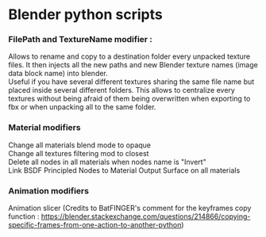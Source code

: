 # Blender python scripts

### FilePath and TextureName modifier :

Allows to rename and copy to a destination folder every unpacked texture files. It then injects all the new paths and new Blender texture names (image data block name) into blender.  
Useful if you have several different textures sharing the same file name but placed inside several different folders. This allows to centralize every textures without being afraid of them being overwritten when exporting to fbx or when unpacking all to the same folder.

### Material modifiers

Change all materials blend mode to opaque  
Change all textures filtering mod to closest  
Delete all nodes in all materials when nodes name is "Invert"  
Link BSDF Principled Nodes to Material Output Surface on all materials  

### Animation modifiers

Animation slicer (Credits to BatFINGER's comment for the keyframes copy function : https://blender.stackexchange.com/questions/214866/copying-specific-frames-from-one-action-to-another-python)
